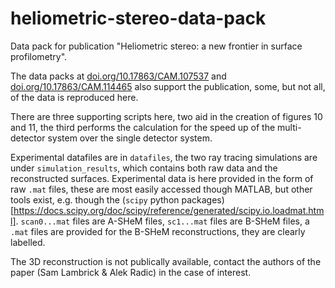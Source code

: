 # heliometric-stereo-data-pack

Data pack for publication "Heliometric stereo: a new frontier in surface profilometry".

The data packs at [doi.org/10.17863/CAM.107537](http://doi.org/10.17863/CAM.107537) and [doi.org/10.17863/CAM.114465](https://doi.org/10.17863/CAM.114465) also support the publication, some, but not all, of the data is reproduced here.

There are three supporting scripts here, two aid in the creation of figures 10 and 11, the third performs the calculation for the speed up of the multi-detector system over the single detector system. 

Experimental datafiles are in `datafiles`, the two ray tracing simulations are under `simulation_results`, which contains both raw data and the reconstructed surfaces. Experimental data is here provided in the form of raw `.mat` files, these are most easily accessed though MATLAB, but other tools exist, e.g. though the (`scipy` python packages)[https://docs.scipy.org/doc/scipy/reference/generated/scipy.io.loadmat.html]. `scan0...mat` files are A-SHeM files, `sc1...mat` files are B-SHeM files, a `.mat` files are provided for the B-SHeM reconstructions, they are clearly labelled.

The 3D reconstruction is not publically available, contact the authors of the paper (Sam Lambrick & Alek Radic) in the case of interest.
